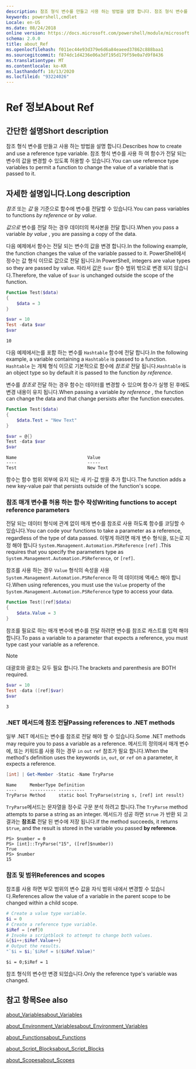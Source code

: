 ```yaml
---
description: 참조 형식 변수를 만들고 사용 하는 방법을 설명 합니다. 참조 형식 변수를 사용 하 여 함수가 전달 되는 변수의 값을 변경할 수 있도록 허용할 수 있습니다.
keywords: powershell,cmdlet
Locale: en-US
ms.date: 08/24/2018
online version: https://docs.microsoft.com/powershell/module/microsoft.powershell.core/about/about_ref?view=powershell-7.1&WT.mc_id=ps-gethelp
schema: 2.0.0
title: about_Ref
ms.openlocfilehash: f011ec44e93d379e6d6a84eaeed37862c888baa1
ms.sourcegitcommit: f874dc1d4236e06a3df195d179f59e0a7d9f8436
ms.translationtype: MT
ms.contentlocale: ko-KR
ms.lasthandoff: 10/13/2020
ms.locfileid: "93224026"
---
```

# <a name="about-ref"></a><span data-ttu-id="8642c-105">Ref 정보</span><span class="sxs-lookup"><span data-stu-id="8642c-105">About Ref</span></span>

## <a name="short-description"></a><span data-ttu-id="8642c-106">간단한 설명</span><span class="sxs-lookup"><span data-stu-id="8642c-106">Short description</span></span>
<span data-ttu-id="8642c-107">참조 형식 변수를 만들고 사용 하는 방법을 설명 합니다.</span><span class="sxs-lookup"><span data-stu-id="8642c-107">Describes how to create and use a reference type variable.</span></span> <span data-ttu-id="8642c-108">참조 형식 변수를 사용 하 여 함수가 전달 되는 변수의 값을 변경할 수 있도록 허용할 수 있습니다.</span><span class="sxs-lookup"><span data-stu-id="8642c-108">You can use reference type variables to permit a function to change the value of a variable that is passed to it.</span></span>

## <a name="long-description"></a><span data-ttu-id="8642c-109">자세한 설명입니다.</span><span class="sxs-lookup"><span data-stu-id="8642c-109">Long description</span></span>

<span data-ttu-id="8642c-110">*참조* 또는 *값* 을 기준으로 함수에 변수를 전달할 수 있습니다.</span><span class="sxs-lookup"><span data-stu-id="8642c-110">You can pass variables to functions *by reference* or *by value*.</span></span>

<span data-ttu-id="8642c-111">*값으로* 변수를 전달 하는 경우 데이터의 복사본을 전달 합니다.</span><span class="sxs-lookup"><span data-stu-id="8642c-111">When you pass a variable *by value* , you are passing a copy of the data.</span></span>

<span data-ttu-id="8642c-112">다음 예제에서 함수는 전달 되는 변수의 값을 변경 합니다.</span><span class="sxs-lookup"><span data-stu-id="8642c-112">In the following example, the function changes the value of the variable passed to it.</span></span> <span data-ttu-id="8642c-113">PowerShell에서 정수는 값 형식 이므로 값으로 전달 됩니다.</span><span class="sxs-lookup"><span data-stu-id="8642c-113">In PowerShell, integers are value types so they are passed by value.</span></span>
<span data-ttu-id="8642c-114">따라서 값은 `$var` 함수 범위 밖으로 변경 되지 않습니다.</span><span class="sxs-lookup"><span data-stu-id="8642c-114">Therefore, the value of `$var` is unchanged outside the scope of the function.</span></span>

```powershell
Function Test($data)
{
    $data = 3
}

$var = 10
Test -data $var
$var
```

```output
10
```

<span data-ttu-id="8642c-115">다음 예제에서는를 포함 하는 변수를 `Hashtable` 함수에 전달 합니다.</span><span class="sxs-lookup"><span data-stu-id="8642c-115">In the following example, a variable containing a `Hashtable` is passed to a function.</span></span> <span data-ttu-id="8642c-116">`Hashtable` 는 개체 형식 이므로 기본적으로 함수에 *참조로* 전달 됩니다.</span><span class="sxs-lookup"><span data-stu-id="8642c-116">`Hashtable` is an object type so by default it is passed to the function *by reference*.</span></span>

<span data-ttu-id="8642c-117">변수를 *참조로* 전달 하는 경우 함수는 데이터를 변경할 수 있으며 함수가 실행 된 후에도 변경 내용이 유지 됩니다.</span><span class="sxs-lookup"><span data-stu-id="8642c-117">When passing a variable *by reference* , the function can change the data and that change persists after the function executes.</span></span>

```powershell
Function Test($data)
{
    $data.Test = "New Text"
}

$var = @{}
Test -data $var
$var
```

```output
Name                           Value
----                           -----
Test                           New Text
```

<span data-ttu-id="8642c-118">함수는 함수 범위 외부에 유지 되는 새 키-값 쌍을 추가 합니다.</span><span class="sxs-lookup"><span data-stu-id="8642c-118">The function adds a new key-value pair that persists outside of the function's scope.</span></span>

### <a name="writing-functions-to-accept-reference-parameters"></a><span data-ttu-id="8642c-119">참조 매개 변수를 허용 하는 함수 작성</span><span class="sxs-lookup"><span data-stu-id="8642c-119">Writing functions to accept reference parameters</span></span>

<span data-ttu-id="8642c-120">전달 되는 데이터 형식에 관계 없이 매개 변수를 참조로 사용 하도록 함수를 코딩할 수 있습니다.</span><span class="sxs-lookup"><span data-stu-id="8642c-120">You can code your functions to take a parameter as a reference, regardless of the type of data passed.</span></span> <span data-ttu-id="8642c-121">이렇게 하려면 매개 변수 형식을, 또는로 지정 해야 합니다 `System.Management.Automation.PSReference` `[ref]` .</span><span class="sxs-lookup"><span data-stu-id="8642c-121">This requires that you specify the parameters type as `System.Management.Automation.PSReference`, or `[ref]`.</span></span>

<span data-ttu-id="8642c-122">참조를 사용 하는 경우 `Value` 형식의 속성을 사용 `System.Management.Automation.PSReference` 하 여 데이터에 액세스 해야 합니다.</span><span class="sxs-lookup"><span data-stu-id="8642c-122">When using references, you must use the `Value` property of the `System.Management.Automation.PSReference` type to access your data.</span></span>

```powershell
Function Test([ref]$data)
{
    $data.Value = 3
}
```

<span data-ttu-id="8642c-123">참조를 필요로 하는 매개 변수에 변수를 전달 하려면 변수를 참조로 캐스트를 입력 해야 합니다.</span><span class="sxs-lookup"><span data-stu-id="8642c-123">To pass a variable to a parameter that expects a reference, you must type cast your variable as a reference.</span></span>

> [!NOTE]
> <span data-ttu-id="8642c-124">대괄호와 괄호는 모두 필요 합니다.</span><span class="sxs-lookup"><span data-stu-id="8642c-124">The brackets and parenthesis are BOTH required.</span></span>

```powershell
$var = 10
Test -data ([ref]$var)
$var
```

```output
3
```

### <a name="passing-references-to-net-methods"></a><span data-ttu-id="8642c-125">.NET 메서드에 참조 전달</span><span class="sxs-lookup"><span data-stu-id="8642c-125">Passing references to .NET methods</span></span>

<span data-ttu-id="8642c-126">일부 .NET 메서드는 변수를 참조로 전달 해야 할 수 있습니다.</span><span class="sxs-lookup"><span data-stu-id="8642c-126">Some .NET methods may require you to pass a variable as a reference.</span></span> <span data-ttu-id="8642c-127">메서드의 정의에서 매개 변수에, 또는 키워드를 사용 하는 경우 `in` `out` `ref` 참조가 필요 합니다.</span><span class="sxs-lookup"><span data-stu-id="8642c-127">When the method's definition uses the keywords `in`, `out`, or `ref` on a parameter, it expects a reference.</span></span>

```powershell
[int] | Get-Member -Static -Name TryParse
```

```output
Name     MemberType Definition
----     ---------- ----------
TryParse Method     static bool TryParse(string s, [ref] int result)
```

<span data-ttu-id="8642c-128">`TryParse`메서드는 문자열을 정수로 구문 분석 하려고 합니다.</span><span class="sxs-lookup"><span data-stu-id="8642c-128">The `TryParse` method attempts to parse a string as an integer.</span></span> <span data-ttu-id="8642c-129">메서드가 성공 하면 `$true` 가 반환 되 고 결과는 **참조로** 전달 된 변수에 저장 됩니다.</span><span class="sxs-lookup"><span data-stu-id="8642c-129">If the method succeeds, it returns `$true`, and the result is stored in the variable you passed **by reference**.</span></span>

```
PS> $number = 0
PS> [int]::TryParse("15", ([ref]$number))
True
PS> $number
15
```

### <a name="references-and-scopes"></a><span data-ttu-id="8642c-130">참조 및 범위</span><span class="sxs-lookup"><span data-stu-id="8642c-130">References and scopes</span></span>

<span data-ttu-id="8642c-131">참조를 사용 하면 부모 범위의 변수 값을 자식 범위 내에서 변경할 수 있습니다.</span><span class="sxs-lookup"><span data-stu-id="8642c-131">References allow the value of a variable in the parent scope to be changed within a child scope.</span></span>

```powershell
# Create a value type variable.
$i = 0
# Create a reference type variable.
$iRef = [ref]0
# Invoke a scriptblock to attempt to change both values.
&{$i++;$iRef.Value++}
# Output the results.
"`$i = $i;`$iRef = $($iRef.Value)"
```

```output
$i = 0;$iRef = 1
```

<span data-ttu-id="8642c-132">참조 형식의 변수만 변경 되었습니다.</span><span class="sxs-lookup"><span data-stu-id="8642c-132">Only the reference type's variable was changed.</span></span>

## <a name="see-also"></a><span data-ttu-id="8642c-133">참고 항목</span><span class="sxs-lookup"><span data-stu-id="8642c-133">See also</span></span>

[<span data-ttu-id="8642c-134">about_Variables</span><span class="sxs-lookup"><span data-stu-id="8642c-134">about_Variables</span></span>](about_Variables.md)

[<span data-ttu-id="8642c-135">about_Environment_Variables</span><span class="sxs-lookup"><span data-stu-id="8642c-135">about_Environment_Variables</span></span>](about_Environment_Variables.md)

[<span data-ttu-id="8642c-136">about_Functions</span><span class="sxs-lookup"><span data-stu-id="8642c-136">about_Functions</span></span>](about_Functions.md)

[<span data-ttu-id="8642c-137">about_Script_Blocks</span><span class="sxs-lookup"><span data-stu-id="8642c-137">about_Script_Blocks</span></span>](about_Script_Blocks.md)

[<span data-ttu-id="8642c-138">about_Scopes</span><span class="sxs-lookup"><span data-stu-id="8642c-138">about_Scopes</span></span>](about_scopes.md)

